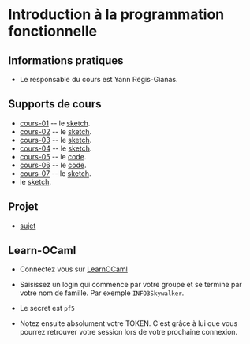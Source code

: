 # Introduction à la programmation fonctionnelle

## Informations pratiques

- Le responsable du cours est Yann Régis-Gianas.

## Supports de cours

- [cours-01](slides/cours-01.pdf) -- le [sketch](https://sketch.sh/s/agM8OE0PPCmcU0oO9GPWBa/).
- [cours-02](slides/cours-02.pdf) -- le [sketch](https://sketch.sh/s/l3N96HVMsM3eGQQw9JQ6y8/).
- [cours-03](slides/cours-03.pdf) -- le [sketch](https://sketch.sh/s/N4zt2tZ1AX4X8kT2aHWwro/).
- [cours-04](slides/cours-04.pdf) -- le [sketch](https://sketch.sh/s/q0QnNEkP6quhXdinv60zef/).
- [cours-05](slides/cours-05.pdf) -- le [code](slides/cours-05).
- [cours-06](slides/cours-06.pdf) -- le [code](slides/cours-06).
- [cours-07](slides/cours-07.pdf) -- le [sketch](https://sketch.sh/s/pmpCjGZjGnrDneOBiLSuBF/).
- le [sketch](https://sketch.sh/s/bU2dh9pkztj2TJrrCN5z15/).

## Projet

- [sujet](project/lambda-man.pdf)

## Learn-OCaml

- Connectez vous sur [LearnOCaml](http://ocaml.hackojo.org)

- Saisissez un login qui commence par votre groupe et se termine par
  votre nom de famille. Par exemple `INFO3Skywalker`.

- Le secret est `pf5`

- Notez ensuite absolument votre TOKEN. C'est grâce à lui que vous
  pourrez retrouver votre session lors de votre prochaine connexion.

